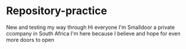 # Repository-practice
New and testing my way through 
Hi everyone 
I'm Smalldoor a private ccompany in South Africa 
I'm here because I believe and hope for even more doors to open
